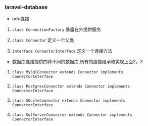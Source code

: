 ### laravel-database

* pdo连接

1. `class ConnectionFactory` 暴露在外提供服务

2. `class Connector` 定义一个父类

3. `interface ConnectorInterface` 定义一个连接方法

* 数据库连接提供四种不同的数据库,所有的连接继承和实现上面2，3

1. `class MySqlConnector extends Connector implements ConnectorInterface`

2. `class PostgresConnector extends Connector implements ConnectorInterface`

3. `class SQLiteConnector extends Connector implements ConnectorInterface`

4. `class SqlServerConnector extends Connector implements ConnectorInterface`







































